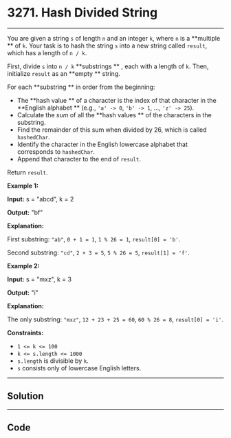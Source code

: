 # 3271. Hash Divided String

---

You are given a string `s` of length `n` and an integer `k`, where `n` is a **multiple ** of `k`. Your task is to hash the string `s` into a new string called `result`, which has a length of `n / k`.

First, divide `s` into `n / k` **substrings ** , each with a length of `k`. Then, initialize `result` as an **empty ** string.

For each **substring ** in order from the beginning:

  * The **hash value ** of a character is the index of that character in the **English alphabet ** (e.g., `'a' -> 0`, `'b' -> 1`, ..., `'z' -> 25`).
  * Calculate the _sum_ of all the **hash values ** of the characters in the substring.
  * Find the remainder of this sum when divided by 26, which is called `hashedChar`.
  * Identify the character in the English lowercase alphabet that corresponds to `hashedChar`.
  * Append that character to the end of `result`.



Return `result`.

 

**Example 1:**

**Input:** s = "abcd", k = 2

**Output:** "bf"

**Explanation:**

First substring: `"ab"`, `0 + 1 = 1`, `1 % 26 = 1`, `result[0] = 'b'`.

Second substring: `"cd"`, `2 + 3 = 5`, `5 % 26 = 5`, `result[1] = 'f'`.

**Example 2:**

**Input:** s = "mxz", k = 3

**Output:** "i"

**Explanation:**

The only substring: `"mxz"`, `12 + 23 + 25 = 60`, `60 % 26 = 8`, `result[0] = 'i'`.

 

**Constraints:**

  * `1 <= k <= 100`
  * `k <= s.length <= 1000`
  * `s.length` is divisible by `k`.
  * `s` consists only of lowercase English letters.

---

## Solution



---

## Code
```python


```